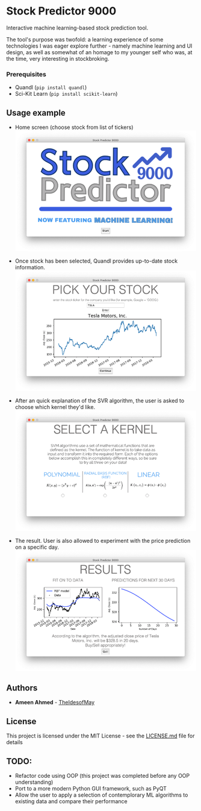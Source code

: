 # Stock Predictor 9000
Interactive machine learning-based stock prediction tool.

The tool's purpose was twofold: a learning experience of some technologies I was eager explore further - namely machine learning and UI design, as well as somewhat of an homage to my younger self who was, at the time, very interesting in stockbroking. 


### Prerequisites

- Quandl (`pip install quandl`)
- Sci-Kit Learn (`pip install scikit-learn`)


## Usage example
- Home screen (choose stock from list of tickers)
![home screen](images/USAGE1.png)

- Once stock has been selected, Quandl provides up-to-date stock information.
![stock info](images/USAGE2.png)

- After an quick explanation of the SVR algorithm, the user is asked to choose which kernel they'd like. 
![kernel](images/USAGE3.png)

- The result. User is also allowed to experiment with the price prediction on a specific day. 
![result](images/USAGE4.png)




## Authors

* **Ameen Ahmed** - [TheIdesofMay](https://github.com/TheIdesofMay)


## License

This project is licensed under the MIT License - see the [LICENSE.md](LICENSE.md) file for details

## TODO:

- Refactor code using OOP (this project was completed before any OOP understanding)
- Port to a more modern Python GUI framework, such as PyQT
- Allow the user to apply a selection of contemplorary ML algorithms to existing data and compare their performance

